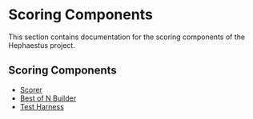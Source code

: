 # Scoring Components

This section contains documentation for the scoring components of the Hephaestus project.

## Scoring Components

- [Scorer](scorer.md)
- [Best of N Builder](best_of_n.md)
- [Test Harness](test_harness.md)
